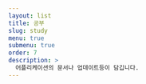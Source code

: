 ```yaml
---
layout: list
title: 공부
slug: study
menu: true
submenu: true
order: 7
description: >
  어플리케이션의 문서나 업데이트등이 담깁니다.
---
```

